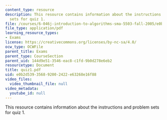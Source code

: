 ```yaml
---
content_type: resource
description: This resource contains information about the instructions and problem
  sets for quiz 1.
file: /courses/6-046j-introduction-to-algorithms-sma-5503-fall-2005/e0b2d539356892002422e63268e16f88_quiz1.pdf
file_type: application/pdf
learning_resource_types:
- Exams
license: https://creativecommons.org/licenses/by-nc-sa/4.0/
ocw_type: OCWFile
parent_title: Exams
parent_type: CourseSection
parent_uid: 144d9e51-3546-eac8-c1fd-9b0d278e6eb2
resourcetype: Document
title: quiz1.pdf
uid: e0b2d539-3568-9200-2422-e63268e16f88
video_files:
  video_thumbnail_file: null
video_metadata:
  youtube_id: null
---
```

This resource contains information about the instructions and problem sets for quiz 1.